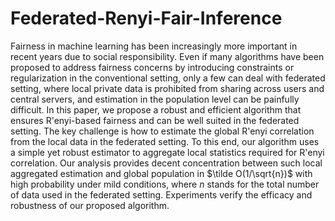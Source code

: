 # Federated-Renyi-Fair-Inference

Fairness in machine learning has been increasingly more important in recent years due to social responsibility.
Even if many algorithms have been proposed to address fairness concerns by introducing constraints or regularization in the conventional setting, only a few can deal with federated setting, where local private data is prohibited from sharing across users and central servers,
and estimation in the population level can be painfully difficult.
In this paper, we propose a robust and efficient algorithm that ensures R\'enyi-based fairness and can be well suited in the federated setting.
The key challenge is how to estimate the global R\'enyi correlation from the local data in the federated setting.
To this end, our algorithm uses a simple yet robust estimator to aggregate local statistics required for R\'enyi correlation.
Our analysis provides decent concentration between such local aggregated estimation and global population in $\tilde O(1/\sqrt{n})$ with high probability under mild conditions, where $n$ stands for the total number of data used in the federated setting.
Experiments verify the efficacy and robustness of our proposed algorithm.
